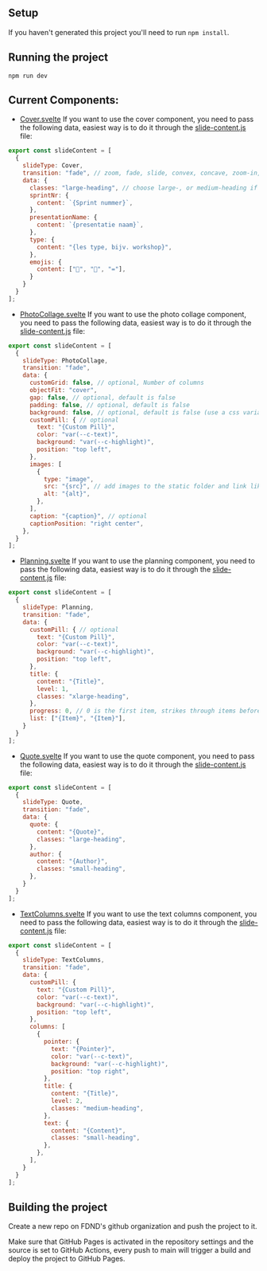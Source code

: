 ## Setup
If you haven't generated this project you'll need to run `npm install`.

## Running the project
```
npm run dev
```

## Current Components:

- [Cover.svelte](./src/lib/deck/slides/Cover.svelte)
If you want to use the cover component, you need to pass the following data, easiest way is to do it through the [slide-content.js](./src/lib/deck/slide-content.js) file:
```js
export const slideContent = [
  {
    slideType: Cover,
    transition: "fade", // zoom, fade, slide, convex, concave, zoom-in, zoom-out, none
    data: {
      classes: "large-heading", // choose large-, or medium-heading if presentation name is too long
      sprintNr: {
        content: `{Sprint nummer}`,
      },
      presentationName: {
        content: `{presentatie naam}`,
      },
      type: {
        content: "{les type, bijv. workshop}",
      },
      emojis: {
        content: ["🚀", "💪", "="],
      }
    }
  }
];
```
- [PhotoCollage.svelte](./src/lib/deck/slides/PhotoCollage.svelte)
If you want to use the photo collage component, you need to pass the following data, easiest way is to do it through the [slide-content.js](./src/lib/deck/slide-content.js) file:
```js
export const slideContent = [
  {
    slideType: PhotoCollage,
    transition: "fade",
    data: {
      customGrid: false, // optional, Number of columns
      objectFit: "cover", 
      gap: false, // optional, default is false
      padding: false, // optional, default is false
      background: false, // optional, default is false (use a css variable here)
      customPill: { // optional
        text: "{Custom Pill}", 
        color: "var(--c-text)",
        background: "var(--c-highlight)",
        position: "top left",
      },
      images: [
        {
          type: "image",
          src: "{src}", // add images to the static folder and link like this: ./img.jpg
          alt: "{alt}",
        },
      ],
      caption: "{caption}", // optional
      captionPosition: "right center",
    },
  }
];
```
- [Planning.svelte](./src/lib/deck/slides/Planning.svelte)
If you want to use the planning component, you need to pass the following data, easiest way is to do it through the [slide-content.js](./src/lib/deck/slide-content.js) file:
```js
export const slideContent = [
  {
    slideType: Planning,
    transition: "fade",
    data: {
      customPill: { // optional
        text: "{Custom Pill}",
        color: "var(--c-text)",
        background: "var(--c-highlight)",
        position: "top left",
      },
      title: {
        content: "{Title}",
        level: 1,
        classes: "xlarge-heading",
      },
      progress: 0, // 0 is the first item, strikes through items before this number
      list: ["{Item}", "{Item}"],
    }
  }
];
```
- [Quote.svelte](./src/lib/deck/slides/Quote.svelte)
If you want to use the quote component, you need to pass the following data, easiest way is to do it through the [slide-content.js](./src/lib/deck/slide-content.js) file:
```js
export const slideContent = [
  {
    slideType: Quote,
    transition: "fade",
    data: {
      quote: {
        content: "{Quote}",
        classes: "large-heading",
      },
      author: {
        content: "{Author}",
        classes: "small-heading",
      },
    }
  }
];
```
- [TextColumns.svelte](./src/lib/deck/slides/TextColumns.svelte)
If you want to use the text columns component, you need to pass the following data, easiest way is to do it through the [slide-content.js](./src/lib/deck/slide-content.js) file:
```js
export const slideContent = [
  {
    slideType: TextColumns,
    transition: "fade",
    data: {
      customPill: {
        text: "{Custom Pill}",
        color: "var(--c-text)",
        background: "var(--c-highlight)",
        position: "top left",
      },
      columns: [
        {
          pointer: {
            text: "{Pointer}",  
            color: "var(--c-text)",
            background: "var(--c-highlight)",
            position: "top right",
          },
          title: {
            content: "{Title}",
            level: 2,
            classes: "medium-heading",
          },
          text: {
            content: "{Content}",
            classes: "small-heading",
          },
        },
      ],
    }
  }
];
```


## Building the project
Create a new repo on FDND's github organization and push the project to it.

Make sure that GitHub Pages is activated in the repository settings and the source is set to GitHub Actions, every push to main will trigger a build and deploy the project to GitHub Pages.